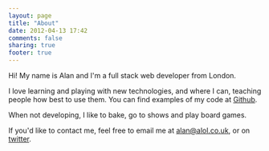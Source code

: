 ```yaml
---
layout: page
title: "About"
date: 2012-04-13 17:42
comments: false
sharing: true
footer: true
---
```


Hi! My name is Alan and I'm a full stack web developer from London.

I love learning and playing with new technologies, and where I can, teaching people how best to use them. You can find examples of my code at [Github](http://www.github.com/alol).

When not developing, I like to bake, go to shows and play board games.

If you'd like to contact me, feel free to email me at [alan@alol.co.uk](alan@alol.co.uk), or on [twitter](http://twitter.com/alol).
